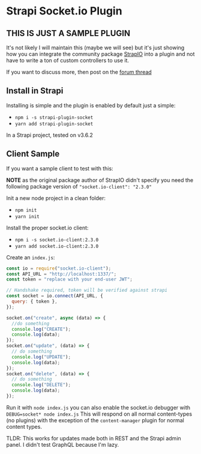 # Strapi Socket.io Plugin

## THIS IS JUST A SAMPLE PLUGIN

It's not likely I will maintain this (maybe we will see) but it's just showing how you can integrate the community package [StrapIO](https://www.npmjs.com/package/strapio) into a plugin and not have to write a ton of custom controllers to use it.

If you want to discuss more, then post on the [forum thread](https://forum.strapi.io/t/strapio-the-ez-to-use-socket-io-configurator/414)

## Install in Strapi

Installing is simple and the plugin is enabled by default just a simple:

- `npm i -s strapi-plugin-socket`
- `yarn add strapi-plugin-socket`

In a Strapi project, tested on v3.6.2

## Client Sample

If you want a sample client to test with this:

**NOTE** as the original package author of StrapIO didn't specify you need the following package version of `"socket.io-client": "2.3.0"`

Init a new node project in a clean folder:

- `npm init`
- `yarn init`

Install the proper socket.io client:

- `npm i -s socket.io-client:2.3.0`
- `yarn add socket.io-client:2.3.0`

Create an `index.js`:

```js
const io = require("socket.io-client");
const API_URL = "http://localhost:1337/";
const token = "replace with your end-user JWT";

// Handshake required, token will be verified against strapi
const socket = io.connect(API_URL, {
  query: { token },
});

socket.on("create", async (data) => {
  //do something
  console.log("CREATE");
  console.log(data);
});
socket.on("update", (data) => {
  // do something
  console.log("UPDATE");
  console.log(data);
});
socket.on("delete", (data) => {
  // do something
  console.log("DELETE");
  console.log(data);
});
```

Run it with `node index.js` you can also enable the socket.io debugger with `DEBUG=socket* node index.js`
This will respond on all normal content-types (no plugins) with the exception of the `content-manager` plugin for normal content types.

TLDR: This works for updates made both in REST and the Strapi admin panel. I didn't test GraphQL because I'm lazy.
